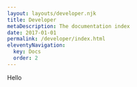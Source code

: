 ```yaml
---
layout: layouts/developer.njk
title: Developer
metaDescription: The documentation index
date: 2017-01-01
permalink: /developer/index.html
eleventyNavigation:
  key: Docs
  order: 2
---
```

Hello
